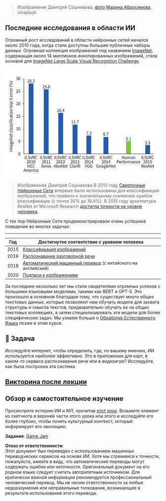 > Изображение Дмитрия Сошникова, [фото](https://unsplash.com/photos/r8LmVbUKgns) [Марина Абросимова](https://unsplash.com/@abrosimova_marina_foto), Unsplash

## Последние исследования в области ИИ

Огромный рост исследований в области нейронных сетей начался около 2010 года, когда стали доступны большие публичные наборы данных. Огромная коллекция изображений под названием [ImageNet](https://en.wikipedia.org/wiki/ImageNet), содержащая около 14 миллионов аннотированных изображений, стала основой для [ImageNet Large Scale Visual Recognition Challenge](https://image-net.org/challenges/LSVRC/).

![Точность ILSVRC](../../../../lessons/1-Intro/images/ilsvrc.gif)

> Изображение Дмитрия Сошникова
В 2012 году [Сверточные Нейронные Сети](../4-ComputerVision/07-ConvNets/README.md) впервые были использованы для классификации изображений, что привело к значительному снижению ошибок классификации (с почти 30% до 16.4%). В 2015 году архитектура ResNet от Microsoft Research [достигла точности на уровне человека](https://doi.org/10.1109/ICCV.2015.123).

С тех пор Нейронные Сети продемонстрировали очень успешное поведение во многих задачах:

---

Год | Достигнутое соответствие с уровнем человека
-----|--------
2015 | [Классификация изображений](https://doi.org/10.1109/ICCV.2015.123)
2016 | [Распознавание разговорной речи](https://arxiv.org/abs/1610.05256)
2018 | [Автоматический машинный перевод](https://arxiv.org/abs/1803.05567) (с китайского на английский)
2020 | [Подписи к изображениям](https://arxiv.org/abs/2009.13682)

За последние несколько лет мы стали свидетелями огромных успехов с большими языковыми моделями, такими как BERT и GPT-3. Это произошло в основном благодаря тому, что существует много общих текстовых данных, которые позволяют нам обучать модели для захвата структуры и смысла текстов, предварительно обучать их на общих текстовых коллекциях, а затем специализировать эти модели для более специфических задач. Мы узнаем больше о [Обработке Естественного Языка](../5-NLP/README.md) позже в этом курсе.

## 🚀 Задача

Исследуйте интернет, чтобы определить, где, по вашему мнению, ИИ используется наиболее эффективно. Это в приложении для карт, в каком-то сервисе распознавания речи или в видеоигре? Исследуйте, как была построена эта система.

## [Викторина после лекции](https://red-field-0a6ddfd03.1.azurestaticapps.net/quiz/201)

## Обзор и самостоятельное изучение

Просмотрите историю ИИ и МЛ, прочитав [этот урок](https://github.com/microsoft/ML-For-Beginners/tree/main/1-Introduction/2-history-of-ML). Возьмите элемент из скетчнота в верхней части этого урока или этого и исследуйте его более глубоко, чтобы понять культурный контекст, который информирует его эволюцию.

**Задание**: [Game Jam](assignment.md)

**Отказ от ответственности**:  
Этот документ был переведен с использованием машинных переводческих сервисов на основе ИИ. Хотя мы стремимся к точности, пожалуйста, имейте в виду, что автоматические переводы могут содержать ошибки или неточности. Оригинальный документ на его родном языке следует считать авторитетным источником. Для критически важной информации рекомендуется профессиональный человеческий перевод. Мы не несем ответственности за любые недоразумения или неправильные толкования, возникающие в результате использования этого перевода.